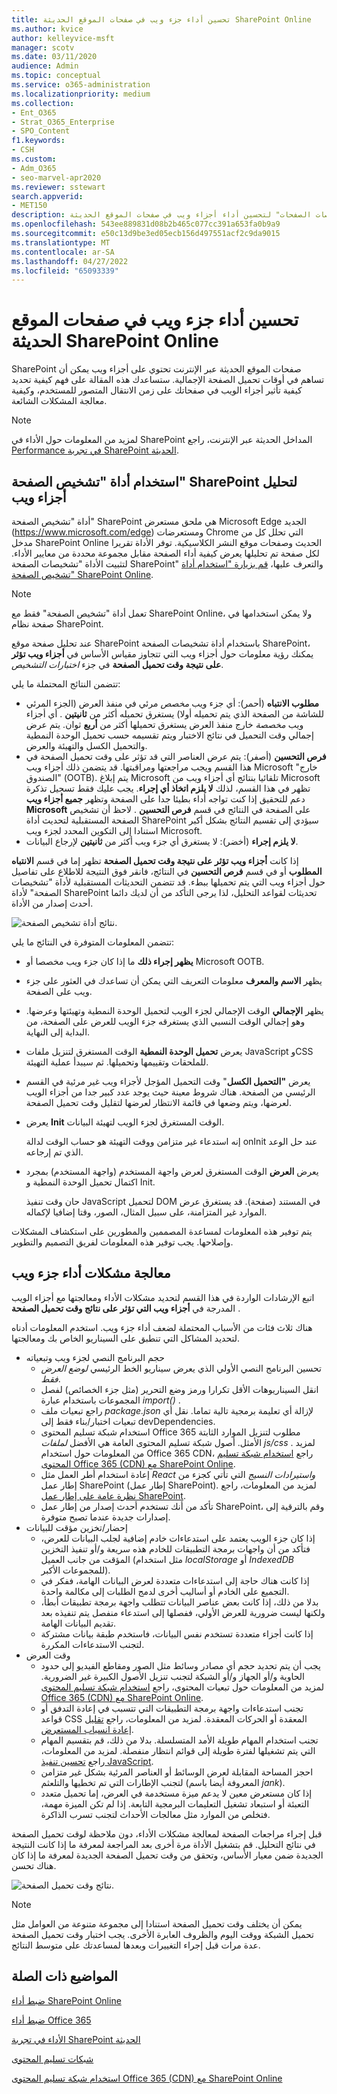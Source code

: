 ```yaml
---
title: تحسين أداء جزء ويب في صفحات الموقع الحديثة SharePoint Online
ms.author: kvice
author: kelleyvice-msft
manager: scotv
ms.date: 03/11/2020
audience: Admin
ms.topic: conceptual
ms.service: o365-administration
ms.localizationpriority: medium
ms.collection:
- Ent_O365
- Strat_O365_Enterprise
- SPO_Content
f1.keywords:
- CSH
ms.custom:
- Adm_O365
- seo-marvel-apr2020
ms.reviewer: sstewart
search.appverid:
- MET150
description: تعرف على كيفية استخدام "تشخيصات الصفحات" لتحسين أداء أجزاء ويب في صفحات الموقع الحديثة SharePoint Online.
ms.openlocfilehash: 543ee889831d08b2b465c077cc391a653fa0b9a9
ms.sourcegitcommit: e50c13d9be3ed05ecb156d497551acf2c9da9015
ms.translationtype: MT
ms.contentlocale: ar-SA
ms.lasthandoff: 04/27/2022
ms.locfileid: "65093339"
---
```

# <a name="optimize-web-part-performance-in-sharepoint-online-modern-site-pages"></a>تحسين أداء جزء ويب في صفحات الموقع الحديثة SharePoint Online

SharePoint صفحات الموقع الحديثة عبر الإنترنت تحتوي على أجزاء ويب يمكن أن تساهم في أوقات تحميل الصفحة الإجمالية. ستساعدك هذه المقالة على فهم كيفية تحديد كيفية تأثير أجزاء الويب في صفحاتك على زمن الانتقال المتصور للمستخدم، وكيفية معالجة المشكلات الشائعة.

> [!NOTE]
> لمزيد من المعلومات حول الأداء في SharePoint المداخل الحديثة عبر الإنترنت، راجع [Performance في تجربة SharePoint الحديثة](/sharepoint/modern-experience-performance).

## <a name="use-the-page-diagnostics-for-sharepoint-tool-to-analyze-web-parts"></a>استخدام أداة "تشخيص الصفحة" SharePoint لتحليل أجزاء ويب

أداة "تشخيص الصفحة" SharePoint هي ملحق مستعرض Microsoft Edge الجديد (https://www.microsoft.com/edge) ومستعرضات Chrome التي تحلل كل من مدخل SharePoint Online الحديث وصفحات موقع النشر الكلاسيكية. توفر الأداة تقريرا لكل صفحة تم تحليلها يعرض كيفية أداء الصفحة مقابل مجموعة محددة من معايير الأداء. لتثبيت الأداة "تشخيصات الصفحة SharePoint" والتعرف عليها، [قم بزيارة "استخدام أداة تشخيص الصفحة" SharePoint Online](page-diagnostics-for-spo.md).

> [!NOTE]
> تعمل أداة "تشخيص الصفحة" فقط مع SharePoint Online، ولا يمكن استخدامها في صفحة نظام SharePoint.

عند تحليل صفحة موقع SharePoint باستخدام أداة تشخيصات الصفحة SharePoint، يمكنك رؤية معلومات حول أجزاء ويب التي تتجاوز مقياس الأساس في **أجزاء ويب تؤثر على نتيجة وقت تحميل الصفحة** في جزء _اختبارات التشخيص_.

تتضمن النتائج المحتملة ما يلي:

- **مطلوب الانتباه** (أحمر): أي جزء ويب _مخصص_ مرئي في منفذ العرض (الجزء المرئي للشاشة من الصفحة الذي يتم تحميله أولا) يستغرق تحميله أكثر من **ثانيتين** . أي أجزاء ويب _مخصصة_ خارج منفذ العرض يستغرق تحميلها أكثر من **أربع** ثوان. يتم عرض إجمالي وقت التحميل في نتائج الاختبار ويتم تقسيمه حسب تحميل الوحدة النمطية والتحميل الكسل والتهيئة والعرض.
- **فرص التحسين** (أصفر): يتم عرض العناصر التي قد تؤثر على وقت تحميل الصفحة في هذا القسم ويجب مراجعتها ومراقبتها. قد يتضمن ذلك أجزاء ويب Microsoft "خارج الصندوق" (OOTB). يتم إبلاغ Microsoft تلقائيا بنتائج أي أجزاء ويب من Microsoft تظهر في هذا القسم، لذلك **لا يلزم اتخاذ أي إجراء**. يجب عليك فقط تسجيل تذكرة دعم للتحقيق إذا كنت تواجه أداء بطيئا جدا على الصفحة وتظهر **جميع أجزاء ويب Microsoft** على الصفحة في النتائج في قسم **فرص التحسين** . لاحظ أن تشخيص الصفحة المستقبلية لتحديث أداة SharePoint سيؤدي إلى تقسيم النتائج بشكل أكبر استنادا إلى التكوين المحدد لجزء ويب Microsoft.
- **لا يلزم إجراء** (أخضر): لا يستغرق أي جزء ويب أكثر من **ثانيتين** لإرجاع البيانات.

إذا كانت **أجزاء ويب تؤثر على نتيجة وقت تحميل الصفحة** تظهر إما في قسم **الانتباه المطلوب** أو في قسم **فرص التحسين** في النتائج، فانقر فوق النتيجة للاطلاع على تفاصيل حول أجزاء ويب التي يتم تحميلها ببطء. قد تتضمن التحديثات المستقبلية لأداة "تشخيصات الصفحة" لأداة SharePoint تحديثات لقواعد التحليل، لذا يرجى التأكد من أن لديك دائما أحدث إصدار من الأداة.

![نتائج أداة تشخيص الصفحة.](../media/modern-portal-optimization/pagediag-web-part.png)

تتضمن المعلومات المتوفرة في النتائج ما يلي:

- **يظهر إجراء ذلك** ما إذا كان جزء ويب مخصصا أو Microsoft OOTB.
- يظهر **الاسم والمعرف** معلومات التعريف التي يمكن أن تساعدك في العثور على جزء ويب على الصفحة.
- يظهر **الإجمالي** الوقت الإجمالي لجزء الويب لتحميل الوحدة النمطية وتهيئتها وعرضها. وهو إجمالي الوقت النسبي الذي يستغرقه جزء الويب للعرض على الصفحة، من البداية إلى النهاية.
- يعرض **تحميل الوحدة النمطية** الوقت المستغرق لتنزيل ملفات JavaScript وCSS للملحقات وتقييمها وتحميلها. ثم سيبدأ عملية التهيئة.
- يعرض **"التحميل الكسل**" وقت التحميل المؤجل لأجزاء ويب غير مرئية في القسم الرئيسي من الصفحة. هناك شروط معينة حيث يوجد عدد كبير جدا من أجزاء الويب لعرضها، ويتم وضعها في قائمة الانتظار لعرضها لتقليل وقت تحميل الصفحة.
- يعرض **Init** الوقت المستغرق لجزء الويب لتهيئة البيانات.

  إنه استدعاء غير متزامن ووقت التهيئة هو حساب الوقت لدالة onInit عند حل الوعد الذي تم إرجاعه.

- يعرض **العرض** الوقت المستغرق لعرض واجهة المستخدم (واجهة المستخدم) بمجرد اكتمال تحميل الوحدة النمطية و Init.

  حان وقت تنفيذ JavaScript لتحميل DOM في المستند (صفحة).
  قد يستغرق عرض الموارد غير المتزامنة، على سبيل المثال، الصور، وقتا إضافيا لإكماله.

يتم توفير هذه المعلومات لمساعدة المصممين والمطورين على استكشاف المشكلات وإصلاحها. يجب توفير هذه المعلومات لفريق التصميم والتطوير.

## <a name="remediate-web-part-performance-issues"></a>معالجة مشكلات أداء جزء ويب

اتبع الإرشادات الواردة في هذا القسم لتحديد مشكلات الأداء ومعالجتها مع أجزاء الويب المدرجة في **أجزاء ويب التي تؤثر على نتائج وقت تحميل الصفحة** .

هناك ثلاث فئات من الأسباب المحتملة لضعف أداء جزء ويب. استخدم المعلومات أدناه لتحديد المشاكل التي تنطبق على السيناريو الخاص بك ومعالجتها.

- حجم البرنامج النصي لجزء ويب وتبعياته
  - تحسين البرنامج النصي الأولي الذي يعرض سيناريو الخط الرئيسي _لوضع العرض فقط_.
  - انقل السيناريوهات الأقل تكرارا ورمز وضع التحرير (مثل جزء الخصائص) لفصل المجموعات باستخدام عبارة _import()_ .
  - راجع تبعيات ملف _package.json_ لإزالة أي تعليمة برمجية تالية تماما. نقل أي تبعيات اختبار/بناء فقط إلى devDependencies.
  - استخدام شبكة تسليم المحتوى Office 365 مطلوب لتنزيل الموارد الثابتة الأمثل. أصول شبكة تسليم المحتوى العامة هي الأفضل _لملفات js/css_ . لمزيد من المعلومات حول استخدام Office 365 CDN، راجع [استخدام شبكة تسليم المحتوى Office 365 (CDN) مع SharePoint Online](use-microsoft-365-cdn-with-spo.md).
  - إعادة استخدام أطر العمل مثل _React_ _واستيرادات النسيج_ التي تأتي كجزء من إطار عمل SharePoint (إطار عمل SharePoint). لمزيد من المعلومات، راجع [نظرة عامة على إطار عمل SharePoint](/sharepoint/dev/spfx/sharepoint-framework-overview).
  - تأكد من أنك تستخدم أحدث إصدار من إطار عمل SharePoint، وقم بالترقية إلى إصدارات جديدة عندما تصبح متوفرة.
- إحضار/تخزين مؤقت للبيانات
  - إذا كان جزء الويب يعتمد على استدعاءات خادم إضافية لجلب البيانات للعرض، فتأكد من أن واجهات برمجة التطبيقات للخادم هذه سريعة و/أو تنفيذ التخزين المؤقت من جانب العميل (مثل استخدام _localStorage_ أو _IndexedDB_ للمجموعات الأكبر).
  - إذا كانت هناك حاجة إلى استدعاءات متعددة لعرض البيانات الهامة، ففكر في التجميع على الخادم أو أساليب أخرى لدمج الطلبات إلى مكالمة واحدة.
  - بدلا من ذلك، إذا كانت بعض عناصر البيانات تتطلب واجهة برمجة تطبيقات أبطأ، ولكنها ليست ضرورية للعرض الأولي، ففصلها إلى استدعاء منفصل يتم تنفيذه بعد تقديم البيانات الهامة.
  - إذا كانت أجزاء متعددة تستخدم نفس البيانات، فاستخدم طبقة بيانات مشتركة لتجنب الاستدعاءات المكررة.
- وقت العرض
  - يجب أن يتم تحديد حجم أي مصادر وسائط مثل الصور ومقاطع الفيديو إلى حدود الحاوية و/أو الجهاز و/أو الشبكة لتجنب تنزيل الأصول الكبيرة غير الضرورية. لمزيد من المعلومات حول تبعيات المحتوى، راجع [استخدام شبكة تسليم المحتوى Office 365 (CDN) مع SharePoint Online](use-microsoft-365-cdn-with-spo.md).
  - تجنب استدعاءات واجهة برمجة التطبيقات التي تتسبب في إعادة التدفق أو قواعد CSS المعقدة أو الحركات المعقدة. لمزيد من المعلومات، راجع [تقليل إعادة انسياب المستعرض](https://developers.google.com/speed/docs/insights/browser-reflow).
  - تجنب استخدام المهام طويلة الأمد المتسلسلة. بدلا من ذلك، قم بتقسيم المهام التي يتم تشغيلها لفترة طويلة إلى قوائم انتظار منفصلة. لمزيد من المعلومات، راجع [تحسين تنفيذ JavaScript](https://developers.google.com/web/fundamentals/performance/rendering/optimize-javascript-execution).
  - احجز المساحة المقابلة لعرض الوسائط أو العناصر المرئية بشكل غير متزامن لتجنب الإطارات التي تم تخطيها والتلعثم (المعروفة أيضا باسم _jank_).
  - إذا كان مستعرض معين لا يدعم ميزة مستخدمة في العرض، إما تحميل متعدد التعبئة أو استبعاد تشغيل التعليمات البرمجية التابعة. إذا لم تكن الميزة مهمة، فتخلص من الموارد مثل معالجات الأحداث لتجنب تسرب الذاكرة.

قبل إجراء مراجعات الصفحة لمعالجة مشكلات الأداء، دون ملاحظة لوقت تحميل الصفحة في نتائج التحليل. قم بتشغيل الأداة مرة أخرى بعد المراجعة لمعرفة ما إذا كانت النتيجة الجديدة ضمن معيار الأساس، وتحقق من وقت تحميل الصفحة الجديدة لمعرفة ما إذا كان هناك تحسن.

![نتائج وقت تحميل الصفحة.](../media/modern-portal-optimization/pagediag-page-load-time.png)

>[!NOTE]
>يمكن أن يختلف وقت تحميل الصفحة استنادا إلى مجموعة متنوعة من العوامل مثل تحميل الشبكة ووقت اليوم والظروف العابرة الأخرى. يجب اختبار وقت تحميل الصفحة عدة مرات قبل إجراء التغييرات وبعدها لمساعدتك على متوسط النتائج.

## <a name="related-topics"></a>المواضيع ذات الصلة

[ضبط أداء SharePoint Online](tune-sharepoint-online-performance.md)

[ضبط أداء Office 365](tune-microsoft-365-performance.md)

[الأداء في تجربة SharePoint الحديثة](/sharepoint/modern-experience-performance)

[شبكات تسليم المحتوى](content-delivery-networks.md)

[استخدام شبكة تسليم المحتوى Office 365 (CDN) مع SharePoint Online](use-microsoft-365-cdn-with-spo.md)
